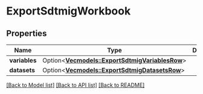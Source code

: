 # ExportSdtmigWorkbook

## Properties

Name | Type | Description | Notes
------------ | ------------- | ------------- | -------------
**variables** | Option<[**Vec<models::ExportSdtmigVariablesRow>**](ExportSdtmigVariablesRow.md)> |  | [optional]
**datasets** | Option<[**Vec<models::ExportSdtmigDatasetsRow>**](ExportSdtmigDatasetsRow.md)> |  | [optional]

[[Back to Model list]](../README.md#documentation-for-models) [[Back to API list]](../README.md#documentation-for-api-endpoints) [[Back to README]](../README.md)


